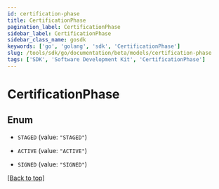 ```yaml
---
id: certification-phase
title: CertificationPhase
pagination_label: CertificationPhase
sidebar_label: CertificationPhase
sidebar_class_name: gosdk
keywords: ['go', 'golang', 'sdk', 'CertificationPhase'] 
slug: /tools/sdk/go/documentation/beta/models/certification-phase
tags: ['SDK', 'Software Development Kit', 'CertificationPhase']
---
```


# CertificationPhase

## Enum


* `STAGED` (value: `"STAGED"`)

* `ACTIVE` (value: `"ACTIVE"`)

* `SIGNED` (value: `"SIGNED"`)


[[Back to top]](#) 



